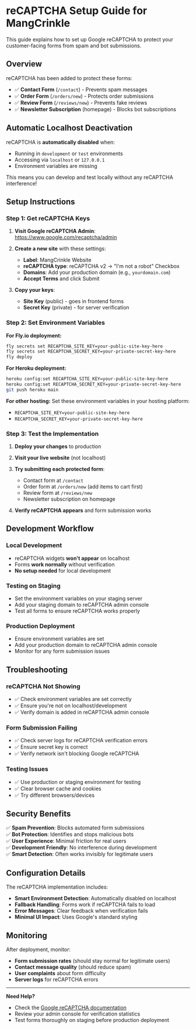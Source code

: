 # reCAPTCHA Setup Guide for MangCrinkle

This guide explains how to set up Google reCAPTCHA to protect your customer-facing forms from spam and bot submissions.

## Overview

reCAPTCHA has been added to protect these forms:
- ✅ **Contact Form** (`/contact`) - Prevents spam messages
- ✅ **Order Form** (`/orders/new`) - Protects order submissions  
- ✅ **Review Form** (`/reviews/new`) - Prevents fake reviews
- ✅ **Newsletter Subscription** (homepage) - Blocks bot subscriptions

## Automatic Localhost Deactivation

reCAPTCHA is **automatically disabled** when:
- Running in `development` or `test` environments
- Accessing via `localhost` or `127.0.0.1`
- Environment variables are missing

This means you can develop and test locally without any reCAPTCHA interference!

## Setup Instructions

### Step 1: Get reCAPTCHA Keys

1. **Visit Google reCAPTCHA Admin**: https://www.google.com/recaptcha/admin
2. **Create a new site** with these settings:
   - **Label**: MangCrinkle Website
   - **reCAPTCHA type**: reCAPTCHA v2 → "I'm not a robot" Checkbox
   - **Domains**: Add your production domain (e.g., `yourdomain.com`)
   - **Accept Terms** and click Submit

3. **Copy your keys**:
   - **Site Key** (public) - goes in frontend forms
   - **Secret Key** (private) - for server verification

### Step 2: Set Environment Variables

**For Fly.io deployment:**
```bash
fly secrets set RECAPTCHA_SITE_KEY=your-public-site-key-here
fly secrets set RECAPTCHA_SECRET_KEY=your-private-secret-key-here
fly deploy
```

**For Heroku deployment:**
```bash
heroku config:set RECAPTCHA_SITE_KEY=your-public-site-key-here
heroku config:set RECAPTCHA_SECRET_KEY=your-private-secret-key-here
git push heroku main
```

**For other hosting:**
Set these environment variables in your hosting platform:
- `RECAPTCHA_SITE_KEY=your-public-site-key-here`
- `RECAPTCHA_SECRET_KEY=your-private-secret-key-here`

### Step 3: Test the Implementation

1. **Deploy your changes** to production
2. **Visit your live website** (not localhost)
3. **Try submitting each protected form**:
   - Contact form at `/contact`
   - Order form at `/orders/new` (add items to cart first)
   - Review form at `/reviews/new`
   - Newsletter subscription on homepage

4. **Verify reCAPTCHA appears** and form submission works

## Development Workflow

### Local Development
- reCAPTCHA widgets **won't appear** on localhost
- Forms **work normally** without verification
- **No setup needed** for local development

### Testing on Staging
- Set the environment variables on your staging server
- Add your staging domain to reCAPTCHA admin console
- Test all forms to ensure reCAPTCHA works properly

### Production Deployment
- Ensure environment variables are set
- Add your production domain to reCAPTCHA admin console
- Monitor for any form submission issues

## Troubleshooting

### reCAPTCHA Not Showing
- ✅ Check environment variables are set correctly
- ✅ Ensure you're not on localhost/development
- ✅ Verify domain is added in reCAPTCHA admin console

### Form Submission Failing
- ✅ Check server logs for reCAPTCHA verification errors
- ✅ Ensure secret key is correct
- ✅ Verify network isn't blocking Google reCAPTCHA

### Testing Issues
- ✅ Use production or staging environment for testing
- ✅ Clear browser cache and cookies
- ✅ Try different browsers/devices

## Security Benefits

✅ **Spam Prevention**: Blocks automated form submissions  
✅ **Bot Protection**: Identifies and stops malicious bots  
✅ **User Experience**: Minimal friction for real users  
✅ **Development Friendly**: No interference during development  
✅ **Smart Detection**: Often works invisibly for legitimate users

## Configuration Details

The reCAPTCHA implementation includes:

- **Smart Environment Detection**: Automatically disabled on localhost
- **Fallback Handling**: Forms work if reCAPTCHA fails to load
- **Error Messages**: Clear feedback when verification fails
- **Minimal UI Impact**: Uses Google's standard styling

## Monitoring

After deployment, monitor:
- **Form submission rates** (should stay normal for legitimate users)
- **Contact message quality** (should reduce spam)
- **User complaints** about form difficulty
- **Server logs** for reCAPTCHA errors

---

**Need Help?** 
- Check the [Google reCAPTCHA documentation](https://developers.google.com/recaptcha)
- Review your admin console for verification statistics
- Test forms thoroughly on staging before production deployment 